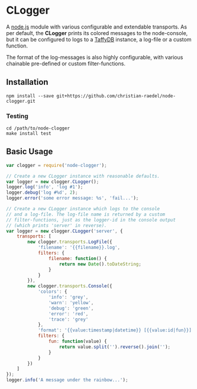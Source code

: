 
# CLogger #

A [node.js](http://nodejs.org) module with various configurable and
extendable transports. As per default, the **CLogger** prints its
colored messages to the node-console, but it can be configured to
logs to a [TaffyDB](http://www.taffydb.com) instance, a log-file
or a custom function.

The format of the log-messages is also highly configurable, with
various chainable pre-defined or custom filter-functions.

## Installation ##

```
npm install --save git+https://github.com/christian-raedel/node-clogger.git
```

### Testing ###

```
cd /path/to/node-clogger
make install test
```

## Basic Usage ##

``` Javascript
var clogger = require('node-clogger');

// Create a new CLogger instance with reasonable defaults.
var logger = new clogger.CLogger();
logger.log('info', 'log #1');
logger.debug('log #%d', 2);
logger.error('some error message: %s', 'fail...');

// Create a new CLogger instance which logs to the console
// and a log-file. The log-file name is returned by a custom
// filter-functions, just as the logger-id in the console output
// (which prints 'server' in reverse).
var logger = new clogger.CLogger('server', {
    transports: [
        new clogger.transports.LogFile({
            'filename': '{{filename}}.log',
            filters: {
                filename: function() {
                    return new Date().toDateString;
                }
            }
        }),
        new clogger.transports.Console({
            'colors': {
                'info': 'grey',
                'warn': 'yellow',
                'debug': 'green',
                'error': 'red',
                'trace': 'grey'
            },
            'format': '{{value:timestamp|datetime}} [{{value:id|fun}}] [{{value:level|uppercase|colorize}}] - {{value:message|colorize:rainbow}}',
            filters: {
                fun: function(value) {
                    return value.split('').reverse().join('');
                }
            }
        })
    ]
});
logger.info('A message under the rainbow...');
```
